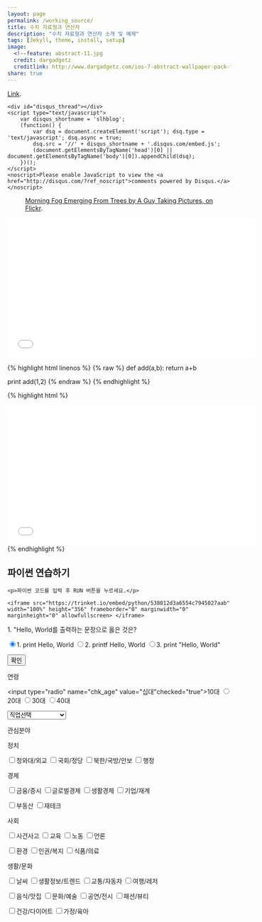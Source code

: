 ```yaml
---
layout: page
permalink: /working_source/
title: 수치 자료형과 연산자
description: "수치 자료형과 연산자 소개 및 예제"
tags: [Jekyll, theme, install, setup]
image:
  <!--feature: abstract-11.jpg
  credit: dargadgetz
  creditlink: http://www.dargadgetz.com/ios-7-abstract-wallpaper-pack-for-iphone-5-and-ipod-touch-retina/-->
share: true
---
```


<!-- 댓글 기능 -->
<html>
<body>
<a href="http://foo.com/bar.html#disqus_thread">Link</a>.

    <div id="disqus_thread"></div>
    <script type="text/javascript">
        var disqus_shortname = 'slhblog';
        (function() {
            var dsq = document.createElement('script'); dsq.type = 'text/javascript'; dsq.async = true;
            dsq.src = '//' + disqus_shortname + '.disqus.com/embed.js';
            (document.getElementsByTagName('head')[0] || document.getElementsByTagName('body')[0]).appendChild(dsq);
        })();
    </script>
    <noscript>Please enable JavaScript to view the <a href="http://disqus.com/?ref_noscript">comments powered by Disqus.</a></noscript>

</body>
</html>

<!-- 이미지 기능 -->
<figure>
	<a href="http://farm9.staticflickr.com/8426/7758832526_cc8f681e48_b.jpg"><img src="http://farm9.staticflickr.com/8426/7758832526_cc8f681e48_c.jpg" alt=""></a>
	<figcaption><a href="http://www.flickr.com/photos/80901381@N04/7758832526/" title="Morning Fog Emerging From Trees by A Guy Taking Pictures, on Flickr">Morning Fog Emerging From Trees by A Guy Taking Pictures, on Flickr</a>.</figcaption>
</figure>

<!-- 동영상 기능 -->
<iframe width="560" height="315" src="//www.youtube.com/embed/SU3kYxJmWuQ" frameborder="0"> </iframe>

<!-- 코드입력부 기능 -->
{% highlight html linenos %}
{% raw %}
def add(a,b):
  return a+b
  
print add(1,2)
{% endraw %}
{% endhighlight %}


<!-- 코드 출력부 기능 -->
{% highlight html %}
<iframe width="560" height="315" src="//www.youtube.com/embed/SU3kYxJmWuQ" frameborder="0"> </iframe>
{% endhighlight %}

<!-- 파이썬 코드 실행기  -->
<html>
<body>
    <h2>파이썬 연습하기</h2>

    <p>파이썬 코드를 입력 후 RUN 버튼을 누르세요.</p>

    <iframe src="https://trinket.io/embed/python/538012d3a6554c7945027aab" width="100%" height="356" frameborder="0" marginwidth="0" marginheight="0" allowfullscreen> </iframe>
</body>
</html>

<!-- 사지선다형 문제 시작 -->
<html>
<head>
<SCRIPT> 
function func(){
 //checkbox_num=관심분야 체크박스 개수
 //sex=성별정보, age=나이정보, job=직업정보, info=관심분야 정보, user_info=나이, 성별, 직업, 관심분야 통합 정도
 
 var chk=document.fm.chk;
 
 for(i=0;i<chk.length;i++){
  if(chk[i].checked==true){
   if (i == 2 ) {
    //창 뜨게 하는거
    alert('\n\n정답입니다.'+ "\n"); }
   else {
    alert('\n\n틀렸습니다. 정답은 3번, print "Hello, World"'+ "\n"); }
   break;
  }
 }
 /*
 for(i=0;i<chkage.length;i++){
  if(chkage[i].checked==true){
   age=chkage[i].value;
   break;
  }
 }
 job = document.fm.job.options[document.fm.job.selectedIndex].text;
 
 //관심분야 체크박스들의 배열 생성 및 초기화
 var a=new Array();
 a[0]=document.fm.chk_info1;

 
 var info="";
 for(i=0;i<checkbox_num;i++){
  if(a[i].checked==true){
   info+=","+a[i].value;
  }
 }
 user_info=age+","+sex+","+job+info; 
 */
 
 
}
</script>
 <title>설문조사</title>
</head>
<form name="fm" method="get">
 <p> 1. "Hello, World를 출력하는 문장으로 옳은 것은? </p>
 
 <input type="radio" name="chk" value=1 checked="true">1. print Hello, World
 <input type="radio" name="chk" value=2>2. printf Hello, World
 <input type="radio" name="chk" value=3>3. print "Hello, World"
 <p></p>
 
  <p><form name="input" method="post" action="">
  <input type="button" value="확인" onClick="func()"></form></p>
 
 <p>연령</p>
 
 <input type="radio" name="chk_age" value="십대"checked="true">10대
 <input type="radio" name="chk_age" value="이십대">20대
 <input type="radio" name="chk_age" value="삼십대">30대
 <input type="radio" name="chk_age" value="사십대">40대
 <p></p>
 
 
 <select name="job" onChange="chg(this.selectedIndex)">
  <option value="">직업선택</option>
  <option value="관리">관리</option>
   s<option value="건설">건설</option>
  <option value="경비">경비</option>
  <option value="경영">경영/회계,사무</option>
  <option value="교육">교육/연구</option>
  <option value="금융">금융/보험</option>
  <option value="군인">군인</option>
  <option value="기계">기계</option>
  <option value="농림어업">농림어업</option>
  <option value="문화">문화/예술/방송</option>
  <option value="미용">미용,숙박,여행</option>
  <option value="법률">법률/경찰/소방/교도</option>
  <option value="보건">보건/의료</option>
  <option value="사회복지">사회복지/종교</option>
  <option value="섬유">섬유/의복</option>
  <option value="식품가공">식품가공</option>
  <option value="영업">영업/판매</option>
  <option value="운전">운전/운송</option>
  <option value="전기">전기/전자</option>
  <option value="인쇄">인쇄/목재/가구</option>
  <option value="화학">화학</option>
  <option value="학생">학생</option>
  <option value="대학생">대학(원)생</option>
  <option value="기타">기타</option>
 </select>
 
 
 
 <p>관심분야</p>
 <p>정치</p>
 <p>
  <input type="checkbox" name="chk_info1" value="청와대/외교">청와대/외교
  <input type="checkbox" name="chk_info2" value="국회/정당">국회/정당
  <input type="checkbox" name="chk_info3" value="북한/국방/안보">북한/국방/안보
  <input type="checkbox" name="chk_info4" value="행정">행정
 </p>
 <p>경제</p>
 <p>
  <input type="checkbox" name="chk_info5" value="금융/증시">금융/증시
  <input type="checkbox" name="chk_info6" value="글로벌경제">글로벌경제
  <input type="checkbox" name="chk_info7" value="생활경제">생활경제
  <input type="checkbox" name="chk_info8" value="기업">기업/재계
 </p>
 <p>
  <input type="checkbox" name="chk_info9" value="부동산">부동산
  <input type="checkbox" name="chk_info10" value="재테크">재테크
 </p>
 <p>사회</p>
 <p>
  <input type="checkbox" name="chk_info11" value="사건사고">사건사고
  <input type="checkbox" name="chk_info12" value="교육">교육
  <input type="checkbox" name="chk_info13" value="노동">노동
  <input type="checkbox" name="chk_info14" value="언론">언론
 </p>
 <p>
  <input type="checkbox" name="chk_info15" value="환경">환경
  <input type="checkbox" name="chk_info16" value="인권/복지">인권/복지
  <input type="checkbox" name="chk_info17" value="식품/의료">식품/의료
 </p>
 <p>생활/문화</p>
 <p>
  <input type="checkbox" name="chk_info18" value="날씨">날씨
  <input type="checkbox" name="chk_info19" value="생활정보/트렌드">생활정보/트렌드
  <input type="checkbox" name="chk_info20" value="교통/자동차">교통/자동차
  <input type="checkbox" name="chk_info21" value="여행/레저">여행/레저
 </p>
 <p>
  <input type="checkbox" name="chk_info22" value="음식/맛집">음식/맛집
  <input type="checkbox" name="chk_info23" value="문화/예술">문화/예술
  <input type="checkbox" name="chk_info24" value="공연/전시">공연/전시
  <input type="checkbox" name="chk_info25" value="패션/뷰티">패션/뷰티
 </p>
 <p>
  <input type="checkbox" name="chk_info26" value="건강/다이어트">건강/다이어트
  <input type="checkbox" name="chk_info27" value="가정/육아">가정/육아
 </p>


 </body>
</html>
